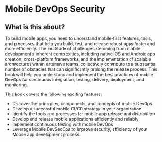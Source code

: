 # Mobile DevOps Security



## What is this about?
To build mobile apps, you need to understand mobile-first features, tools, and processes that help you build, test, and release robust apps faster and more efficiently. The multitude of challenges stemming from mobile development's inherent complexities, including native iOS and Android app creation, cross-platform frameworks, and the implementation of scalable architectures within extensive teams, collectively contribute to a substantial number of obstacles that can significantly prolong the release process.
This book will help you understand and implement the best practices of mobile DevOps for continuous integration, testing, delivery, deployment, and monitoring.

This book covers the following exciting features: 
* Discover the principles, components, and concepts of mobile DevOps
* Develop a successful mobile CI/CD strategy in your organization
* Identify the tools and processes for mobile app release and distribution
* Develop and release mobile applications efficiently and reliably
* Implement continuous testing with mobile DevOps
* Leverage Mobile DevSecOps to improve security, efficiency of your Mobile app development process.
